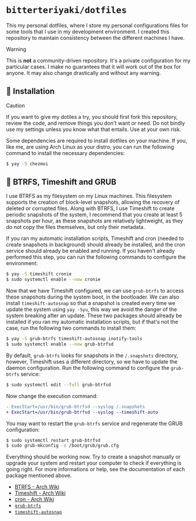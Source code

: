 # `bitterteriyaki/dotfiles`

This my personal dotfiles, where I store my personal configurations files for
some tools that I use in my development environment. I created this repository
to maintain consistency between the different machines I have.

> [!WARNING]
> This is **not** a community-driven repository. It's a private configuration
> for my particular cases. I make no guarantees that it will work out of the
> box for anyone. It may also change drastically and without any warning.

## 🔨 Installation

> [!CAUTION]
> If you want to give my dotiles a try, you should first fork this repository,
> review the code, and remove things you don't want or need. Do not bindly use
> my settings unless you know what that entails. Use at your own risk.

Some dependencies are required to install dotfiles on your machine. If you,
like me, are using Arch Linux as your distro, you can run the following
command to install the necessary dependencies:

```sh
$ yay -S chezmoi
```

## 📼 BTRFS, Timeshift and GRUB

I use BTRFS as my filesystem on my Linux machines. This filesystem supports the
creation of block-level snapshots, allowing the recovery of deleted or
corrupted files. Along with BTRFS, I use Timeshift to create periodic snapshots
of the system, I recommend that you create at least 5 snapshots per hour, as
these snapshots are relatively lightweight, as they do not copy the files
themselves, but only their metadata.

If you ran my automatic installation scripts, Timeshift and cron (needed to
create snapshots in background) should already be installed, and the cron
service should already be enabled and running. If you haven't already performed
this step, you can run the following commands to configure the environment:

```sh
$ yay -S timeshift cronie
$ sudo systemctl enable --now cronie
```

Now that we have Timeshift configured, we can use `grub-btrfs` to access these
snapshots during the system boot, in the bootloader. We can also install
`timeshift-autosnap` so that a snapshot is created every time we update the
system using `yay -Syu`, this way we avoid the danger of the system breaking
after an update. These two packages should already be installed if you ran my
automatic installation scripts, but if that's not the case, run the following
two commands to install them:

```sh
$ yay -S grub-btrfs timeshift-autosnap inotify-tools
$ sudo systemctl enable --now grub-btrfsd
```

By default, `grub-btrfs` looks for snapshots in the `/.snapshots` directory,
however, Timeshift uses a different directory, so we have to update the daemon
configuration. Run the following command to configure the `grub-btrfs` service:

```sh
$ sudo systemctl edit --full grub-btrfsd
```

Now change the execution command:

```diff
- ExecStart=/usr/bin/grub-btrfsd --syslog /.snapshots
+ ExecStart=/usr/bin/grub-btrfsd --syslog --timeshift-auto
```

You may want to restart the `grub-btrfs` service and regenerate the GRUB
configuration:

```sh
$ sudo systemctl restart grub-btrfsd 
$ sudo grub-mkconfig -o /boot/grub/grub.cfg
```

Everything should be working now. Try to create a snapshot manually or upgrade
your system and restart your computer to check if everything is going right.
For more informations or help, see the documentation of each package mentioned
above.

- [BTRFS - Arch Wiki](https://wiki.archlinux.org/title/btrfs)
- [Timeshift - Arch Wiki](https://wiki.archlinux.org/title/timeshift)
- [cron - Arch Wiki](https://wiki.archlinux.org/title/cron)
- [`grub-btrfs`](https://github.com/Antynea/grub-btrfs)
- [`timeshift-autosnap`](https://gitlab.com/gobonja/timeshift-autosnap)
